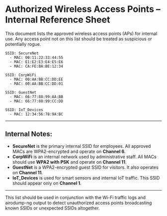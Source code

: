 # Authorized Wireless Access Points – Internal Reference Sheet

This document lists the approved wireless access points (APs) for internal use. Any access point not on this list should be treated as suspicious or potentially rogue.

```
SSID: SecureNet
  - MAC: 00:11:22:33:44:55
  - MAC: E1:E2:E3:E4:E5:E6
  - MAC: CA:FE:BA:BE:12:34

SSID: CorpWiFi
  - MAC: 00:AA:BB:CC:DD:EE
  - MAC: 00:AA:BB:CC:DD:01

SSID: GuestNet
  - MAC: 66:77:88:99:AA:BB
  - MAC: 66:77:88:99:CC:DD

SSID: IoT_Devices
  - MAC: 12:34:56:78:9A:BC
```

---

## Internal Notes:
- **SecureNet** is the primary internal SSID for employees. All approved MACs are WPA2-encrypted and operate on **Channel 6**.
- **CorpWiFi** is an internal network used by administrative staff. All MACs should use **WPA2 with PSK** and operate on **Channel 11**.
- **GuestNet** is a WPA2-encrypted guest SSID for visitors. It also operates on **Channel 11**.
- **IoT_Devices** is used for smart sensors and internal IoT traffic. This SSID should appear only on **Channel 1**.

---

This list should be used in conjunction with the Wi-Fi traffic logs and airodump-ng output to detect unauthorized access points broadcasting known SSIDs or unexpected SSIDs altogether.

